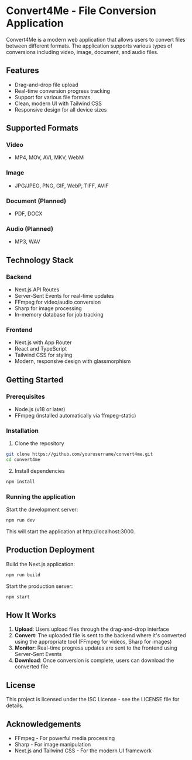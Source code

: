 # Convert4Me - File Conversion Application

Convert4Me is a modern web application that allows users to convert files between different formats. The application supports various types of conversions including video, image, document, and audio files.

## Features

- Drag-and-drop file upload
- Real-time conversion progress tracking
- Support for various file formats
- Clean, modern UI with Tailwind CSS
- Responsive design for all device sizes

## Supported Formats

### Video
- MP4, MOV, AVI, MKV, WebM

### Image
- JPG/JPEG, PNG, GIF, WebP, TIFF, AVIF

### Document (Planned)
- PDF, DOCX

### Audio (Planned)
- MP3, WAV

## Technology Stack

### Backend
- Next.js API Routes
- Server-Sent Events for real-time updates
- FFmpeg for video/audio conversion
- Sharp for image processing
- In-memory database for job tracking

### Frontend
- Next.js with App Router
- React and TypeScript
- Tailwind CSS for styling
- Modern, responsive design with glassmorphism

## Getting Started

### Prerequisites
- Node.js (v18 or later)
- FFmpeg (installed automatically via ffmpeg-static)

### Installation

1. Clone the repository
```bash
git clone https://github.com/yourusername/convert4me.git
cd convert4me
```

2. Install dependencies
```bash
npm install
```

### Running the application

Start the development server:
```bash
npm run dev
```

This will start the application at http://localhost:3000.

## Production Deployment

Build the Next.js application:
```bash
npm run build
```

Start the production server:
```bash
npm start
```

## How It Works

1. **Upload**: Users upload files through the drag-and-drop interface
2. **Convert**: The uploaded file is sent to the backend where it's converted using the appropriate tool (FFmpeg for videos, Sharp for images)
3. **Monitor**: Real-time progress updates are sent to the frontend using Server-Sent Events
4. **Download**: Once conversion is complete, users can download the converted file

## License

This project is licensed under the ISC License - see the LICENSE file for details.

## Acknowledgements

- FFmpeg - For powerful media processing
- Sharp - For image manipulation
- Next.js and Tailwind CSS - For the modern UI framework
